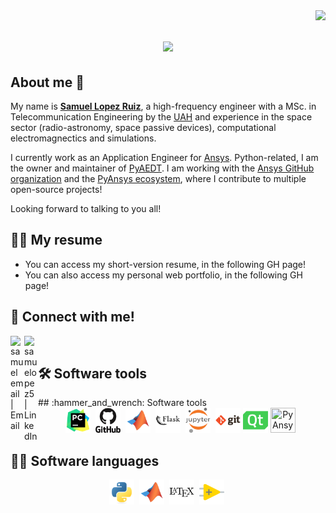 <img align="right" src="https://api.visitorbadge.io/api/visitors?path=https%3A%2F%2Fgithub.com%2FSamuelopez-ansys&labelColor=%2337d67a&countColor=%23555555">

<h1 align="center">
  <a href="https://git.io/typing-svg">
    <img src="https://readme-typing-svg.herokuapp.com/?lines=Hello,+there!+👋;I+am+Samuel+Lopez;&center=true&size=30&color=4C1DBF&width=435">
  </a>
</h1>

## About me 👋

My name is [**Samuel Lopez Ruiz**](https://www.linkedin.com/in/samuelopez5/), a high-frequency engineer with a MSc. in Telecommunication Engineering by the [UAH](https://www.uah.es/en/) and experience in the space sector (radio-astronomy, space passive devices), computational electromagnectics and simulations. 

I currently work as an Application Engineer for [Ansys](https://www.ansys.com/). Python-related, I am the owner and maintainer of [PyAEDT](https://github.com/pyansys/PyAEDT). I am working with the [Ansys GitHub organization](https://github.com/ansys) and the [PyAnsys ecosystem](https://docs.pyansys.com/), where I contribute to multiple open-source projects!

Looking forward to talking to you all!

## :astronaut: My resume

* You can access my short-version resume, in the following GH page!
* You can also access my personal web portfolio, in the following GH page!

## :handshake: Connect with me!

[<img align="left" alt="samuel email | Email" width="22px" src="https://cdn.jsdelivr.net/npm/simple-icons@3.13.0/icons/mail-dot-ru.svg" />][mail]
[<img align="left" alt="samuelopez5 | LinkedIn" width="22px" src="https://cdn.jsdelivr.net/npm/simple-icons@v3/icons/linkedin.svg" />][linkedin]
<br />

## :hammer_and_wrench: Software tools

<div>
  
  
   </div>
## :hammer_and_wrench: Software tools

<div align=center>
  <img src="https://github.com/devicons/devicon/blob/master/icons/pycharm/pycharm-original.svg" title="PyCharm Community Edition" alt="PyCharm Community Edition" width="40" height="40"/>&nbsp;
  <img src="https://github.com/devicons/devicon/blob/master/icons/github/github-original-wordmark.svg" title="GitHub" **alt="GitHub" width="40" height="40"/>&nbsp;
  <img src="https://github.com/devicons/devicon/blob/master/icons/matlab/matlab-original.svg" title="Matlab" alt="Matlab" width="40" height="40"/>&nbsp;  
  <img src="https://github.com/devicons/devicon/blob/master/icons/flask/flask-original-wordmark.svg" title="Flask" alt="Flask" width="40" height="40"/>&nbsp;
  <img src="https://github.com/devicons/devicon/blob/master/icons/jupyter/jupyter-original-wordmark.svg" title="Jupyter" alt="Jupyter" width="40" height="40"/>&nbsp;
  <img src="https://github.com/devicons/devicon/blob/master/icons/git/git-original-wordmark.svg" title="Git" **alt="Git" width="40" height="40"/>
  <img src="https://github.com/devicons/devicon/blob/master/icons/qt/qt-original.svg" title="Qt" **alt="Qt" width="40" height="40"/>
  <img src="https://img.shields.io/badge/Py-Ansys-ffc107.svg" title="PyAnsys alt="PyAnsys" width="40" height="40"/>&nbsp;
</div>

## :man_technologist: Software languages

<div align=center>
  <img src="https://github.com/devicons/devicon/blob/master/icons/python/python-original.svg" title="Python" alt="Python" width="40" height="40"/>&nbsp;
  <img src="https://github.com/devicons/devicon/blob/master/icons/matlab/matlab-original.svg" title="Matlab" alt="Matlab" width="40" height="40"/>&nbsp;
  <img src="https://github.com/devicons/devicon/blob/master/icons/latex/latex-original.svg" title="LaTeX" alt="LaTeX" width="40" height="40"/>&nbsp;
  <img src="https://github.com/devicons/devicon/blob/master/icons/labview/labview-original.svg" title="LabVIEW"  alt="LabVIEW" width="40" height="40"/>&nbsp;
</div>


<!--  
## GitHub statistics
---
<a href="https://github.com/anuraghazra/github-readme-stats">
  <img align="right" src="https://github-readme-stats.vercel.app/api?username=Samuelopez-ansys" />
</a>
<a href="https://github.com/anuraghazra/github-readme-stats">
  <img align="left" src="https://github-readme-stats.vercel.app/api/top-langs/?username=Samuelopez-ansys" />
</a>
-->


[mail]: mailto:samuelopez5@hotmail.com
[linkedin]: https://linkedin.com/in/samuelopez5
